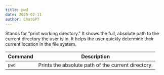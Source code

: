 ```yaml
---
title: pwd
date: 2025-02-11
author: ChatGPT
---
```


Stands for "print working directory." It shows the full, absolute path to the current directory the user is in. It helps the user quickly determine their current location in the file system.

| Command | Description                                        |
|---------|----------------------------------------------------|
| `pwd`   | Prints the absolute path of the current directory. |
